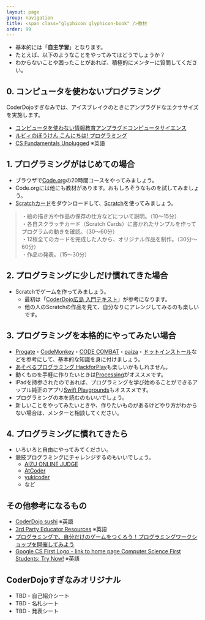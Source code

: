```yaml
---
layout: page
group: navigation
title: <span class="glyphicon glyphicon-book" />教材
order: 99
---
```


* 基本的には「**自主学習**」となります。
* たとえば、以下のようなことをやってみてはどうでしょうか？
* わからないことや困ったことがあれば、積極的にメンターに質問してください。


## 0. コンピュータを使わないプログラミング

CoderDojoすぎなみでは、アイスブレイクのときにアンプラグドなエクササイズを実施します。

* [コンピュータを使わない情報教育アンプラグドコンピュータサイエンス](https://www.amazon.co.jp/dp/490401300X/)
* [ルビィのぼうけん こんにちは! プログラミング](https://www.amazon.co.jp/dp/4798143499/)
* [CS Fundamentals Unplugged](https://code.org/curriculum/unplugged) ※英語

## 1. プログラミングがはじめての場合

* ブラウザで[Code.org](https://studio.code.org/)の20時間コースをやってみましょう。
* Code.orgには他にも教材があります。おもしろそうなものを試してみましょう。
* [Scratchカード](http://etoys.jp/scratch/download.html)をダウンロードして、[Scratch](https://scratch.mit.edu/)を使ってみましょう。

> ・絵の描き方や作品の保存の仕方などについて説明。（10～15分）<br />
> ・各自スクラッチカード（Scratch Cards）に書かれたサンプルを作ってプログラムの動きを確認。（30～60分）<br />
> ・12枚全てのカードを完成した人から、オリジナル作品を制作。（30分～60分）<br />
> ・作品の発表。（15～30分）

## 2. プログラミングに少しだけ慣れてきた場合

* Scratchでゲームを作ってみましょう。
  * 最初は「[CoderDojo広島 入門テキスト](http://www.coderdojo-hiroshima.com/%E5%AD%A6%E7%BF%92%E3%83%92%E3%83%B3%E3%83%88/coderdojo%E5%BA%83%E5%B3%B6%E3%81%AE%E3%83%86%E3%82%AD%E3%82%B9%E3%83%88%E3%82%92%E5%85%AC%E9%96%8B%E3%81%97%E3%81%BE%E3%81%99%E3%80%82)」が参考になります。
  * 他の人のScratchの作品を見て、自分なりにアレンジしてみるのも楽しいです。

## 3. プログラミングを本格的にやってみたい場合

* [Progate](https://prog-8.com/)・[CodeMonkey](http://codemonkey.jp/)・[CODE COMBAT](https://codecombat.com/)・[paiza](https://paiza.jp/)・[ドットインストール](http://dotinstall.com/)などを参考にして、基本的な知識を身に付けましょう。
* [あそべるプログラミング HackforPlay](https://hackforplay.xyz/)も楽しいかもしれません。
* 動くものを手軽に作りたいときは[Processing](https://processing.org/)がオススメです。
* iPadを持参されたのであれば、プログラミングを学び始めることができるアップル純正のアプリ[Swift Playgrounds](http://ascii.jp/limit/group/ida/elem/000/001/520/1520274/)もオススメです。
* プログラミングの本を読むのもいいでしょう。
* 新しいことをやってみたいときや、作りたいものがあるけどやり方がわからない場合は、メンターと相談してください。

## 4. プログラミングに慣れてきたら

* いろいろと自由にやってみてください。
* 競技プログラミングにチャレンジするのもいいでしょう。
  * [AIZU ONLINE JUDGE](http://judge.u-aizu.ac.jp/onlinejudge/index.jsp)
  * [AtCoder](https://atcoder.jp/)
  * [yukicoder](http://yukicoder.me/)
  * など

## その他参考になるもの

* [CoderDojo sushi](http://kata.coderdojo.com/wiki/Sushi) ※英語
* [3rd Party Educator Resources](https://code.org/educate/curriculum/3rd-party) ※英語
* [プログラミングで、自分だけのゲームをつくろう！プログラミングワークショップを開催してみよう](http://www.canvas.ws/p-ws/guidance.html)
* [Google CS First Logo - link to home page Computer Science First
Students: Try Now!](https://www.cs-first.com/en/home) ※英語


## CoderDojoすぎなみオリジナル

* TBD - 自己紹介シート
* TBD - 名札シート
* TBD - 発表シート
